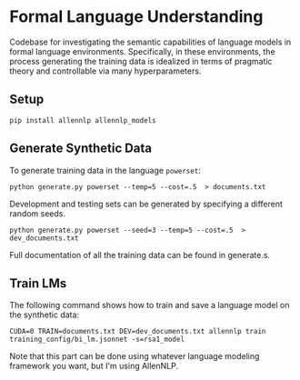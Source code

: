 # Formal Language Understanding

Codebase for investigating the semantic capabilities of language models in formal language environments. Specifically, in these environments, the process generating the training data is idealized in terms of pragmatic theory and controllable via many hyperparameters.

## Setup

```shell
pip install allennlp allennlp_models
```

<!-- To get a singularity container for `allennlp`, one can also do:

```shell
singularity pull docker://allennlp/allennlp:latest
``` -->

## Generate Synthetic Data

To generate training data in the language `powerset`:

```shell
python generate.py powerset --temp=5 --cost=.5  > documents.txt
```

Development and testing sets can be generated by specifying a different random seeds.

```shell
python generate.py powerset --seed=3 --temp=5 --cost=.5  > dev_documents.txt
```

Full documentation of all the training data can be found in generate.s.

## Train LMs

The following command shows how to train and save a language model on the synthetic data:
```shell
CUDA=0 TRAIN=documents.txt DEV=dev_documents.txt allennlp train training_config/bi_lm.jsonnet -s=rsa1_model
```

Note that this part can be done using whatever language modeling framework you want, but I'm using AllenNLP.
